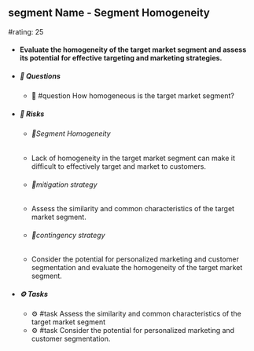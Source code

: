 ## segment Name - Segment Homogeneity
#rating: 25
- #### Evaluate the homogeneity of the target market segment and assess its potential for effective targeting and marketing strategies.
- ##### 💭 Questions
  - 💭 #question How homogeneous is the target market segment?
- ##### 🚨 Risks

  - ###### 🚨Segment Homogeneity
  - Lack of homogeneity in the target market segment can make it difficult to effectively target and market to customers.
  - ###### 🚨mitigation strategy
  - Assess the similarity and common characteristics of the target market segment.
  - ###### 🚨contingency strategy
  - Consider the potential for personalized marketing and customer segmentation and evaluate the homogeneity of the target market segment.
- ##### ⚙️ Tasks
  - ⚙️ #task Assess the similarity and common characteristics of the target market segment
  - ⚙️ #task  Consider the potential for personalized marketing and customer segmentation.


